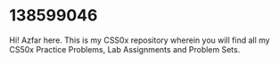 # 138599046
Hi! Azfar here. This is my CSS0x repository wherein you will find all my CS50x Practice Problems, Lab Assignments and Problem Sets.
